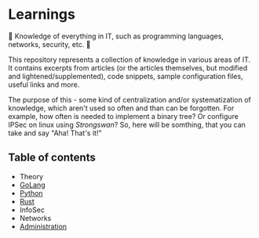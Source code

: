 # Learnings
🎉 Knowledge of everything in IT, such as programming languages, networks, security, etc. 🎉

This repository represents a collection of knowledge in various areas of IT. It contains excerpts from articles (or the articles themselves, but modified and lightened/supplemented), code snippets, sample configuration files, useful links and more.

The purpose of this - some kind of centralization and/or systematization of knowledge, which aren't used so often and than can be forgotten. For example, how often is needed to implement a binary tree? Or configure IPSec on linux using *Strongswan*? So, here will be somthing, that you can take and say "Aha! That's it!"

## Table of contents

- Theory
- [GoLang](/golang/README.md)
- [Python](/python/README.md)
- [Rust](/rust-lang/README.md)
- InfoSec
- Networks
- [Administration](/administration/README.md)
